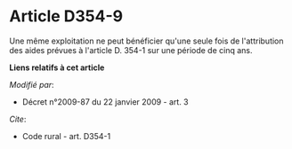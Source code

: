 # Article D354-9

Une même exploitation ne peut bénéficier qu'une seule fois de l'attribution des aides prévues à l'article D. 354-1 sur une
période de cinq ans.

**Liens relatifs à cet article**

_Modifié par_:

  - Décret n°2009-87 du 22 janvier 2009 - art. 3

_Cite_:

  - Code rural - art. D354-1
